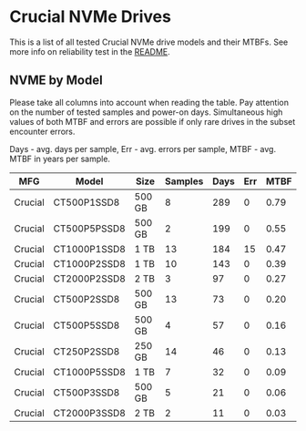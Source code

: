 Crucial NVMe Drives
===================

This is a list of all tested Crucial NVMe drive models and their MTBFs. See more
info on reliability test in the [README](https://github.com/bsdhw/SMART).

NVME by Model
------------

Please take all columns into account when reading the table. Pay attention on the
number of tested samples and power-on days. Simultaneous high values of both MTBF
and errors are possible if only rare drives in the subset encounter errors.

Days - avg. days per sample,
Err  - avg. errors per sample,
MTBF - avg. MTBF in years per sample.

| MFG       | Model              | Size   | Samples | Days  | Err   | MTBF |
|-----------|--------------------|--------|---------|-------|-------|------|
| Crucial   | CT500P1SSD8        | 500 GB | 8       | 289   | 0     | 0.79   |
| Crucial   | CT500P5PSSD8       | 500 GB | 2       | 199   | 0     | 0.55   |
| Crucial   | CT1000P1SSD8       | 1 TB   | 13      | 184   | 15    | 0.47   |
| Crucial   | CT1000P2SSD8       | 1 TB   | 10      | 143   | 0     | 0.39   |
| Crucial   | CT2000P2SSD8       | 2 TB   | 3       | 97    | 0     | 0.27   |
| Crucial   | CT500P2SSD8        | 500 GB | 13      | 73    | 0     | 0.20   |
| Crucial   | CT500P5SSD8        | 500 GB | 4       | 57    | 0     | 0.16   |
| Crucial   | CT250P2SSD8        | 250 GB | 14      | 46    | 0     | 0.13   |
| Crucial   | CT1000P5SSD8       | 1 TB   | 7       | 32    | 0     | 0.09   |
| Crucial   | CT500P3SSD8        | 500 GB | 5       | 21    | 0     | 0.06   |
| Crucial   | CT2000P3SSD8       | 2 TB   | 2       | 11    | 0     | 0.03   |

